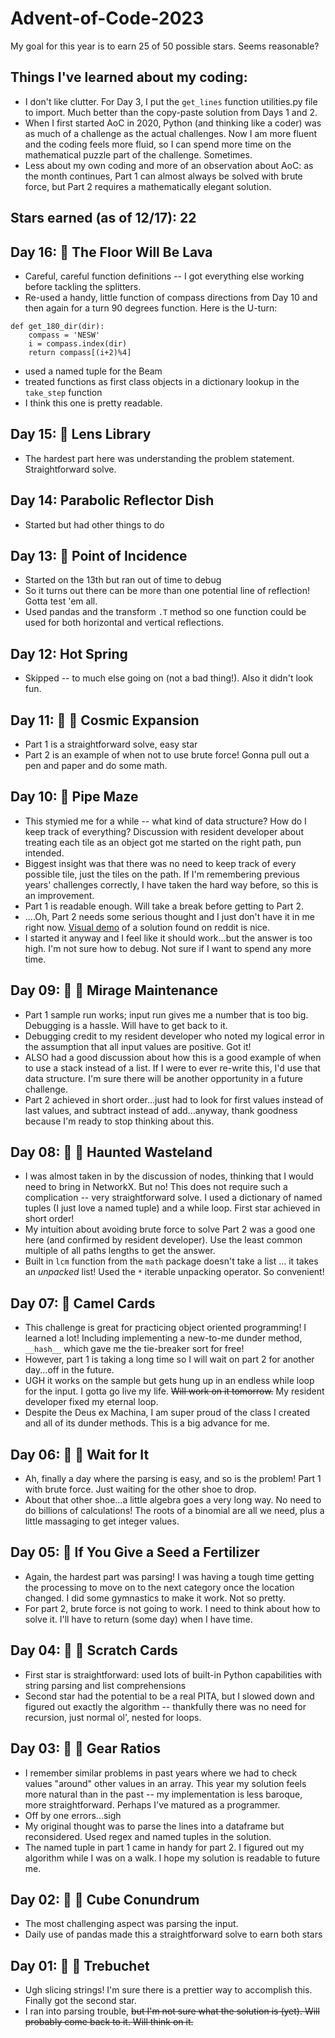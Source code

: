 # Advent-of-Code-2023

My goal for this year is to earn 25 of 50 possible stars. Seems reasonable? 

## Things I've learned about my coding:
* I don't like clutter. For Day 3, I put the `get_lines` function utilities.py file to import. Much better than the copy-paste solution from Days 1 and 2.
* When I first started AoC in 2020, Python (and thinking like a coder) was as much of a challenge as the actual challenges. Now I am more fluent and the coding feels more fluid, so I can spend more time on the mathematical puzzle part of the challenge. Sometimes.
* Less about my own coding and more of an observation about AoC: as the month continues, Part 1 can almost always be solved with brute force, but Part 2 requires a mathematically elegant solution.

## Stars earned (as of 12/17): 22

## Day 16: 🌟 The Floor Will Be Lava
* Careful, careful function definitions -- I got everything else working before tackling the splitters.
* Re-used a handy, little function of compass directions from Day 10 and then again for a turn 90 degrees function. Here is the U-turn:
```
def get_180_dir(dir):
    compass = 'NESW'
    i = compass.index(dir)
    return compass[(i+2)%4]
```
* used a named tuple for the Beam
* treated functions as first class objects in a dictionary lookup in the `take_step` function
* I think this one is pretty readable.
  
## Day 15: 🌟 Lens Library
* The hardest part here was understanding the problem statement. Straightforward solve.

## Day 14: Parabolic Reflector Dish
* Started but had other things to do

## Day 13: 🌟 Point of Incidence
* Started on the 13th but ran out of time to debug
* So it turns out there can be more than one potential line of reflection! Gotta test 'em all.
* Used pandas and the transform `.T` method so one function could be used for both horizontal and vertical reflections.

## Day 12: Hot Spring
* Skipped -- to much else going on (not a bad thing!). Also it didn't look fun.

## Day 11: 🌟 🌟 Cosmic Expansion
* Part 1 is a straightforward solve, easy star
* Part 2 is an example of when not to use brute force! Gonna pull out a pen and paper and do some math.

## Day 10: 🌟 Pipe Maze
* This stymied me for a while -- what kind of data structure? How do I keep track of everything? Discussion with resident developer about treating each tile as an object got me started on the right path, pun intended.
* Biggest insight was that there was no need to keep track of every possible tile, just the tiles on the path. If I'm remembering previous years' challenges correctly, I have taken the hard way before, so this is an improvement.
* Part 1 is readable enough. Will take a break before getting to Part 2.
* ....Oh, Part 2 needs some serious thought and I just don't have it in me right now. [Visual demo](https://imgur.com/a/ukstWKO) of a solution found on reddit is nice.
* I started it anyway and I feel like it should work...but the answer is too high. I'm not sure how to debug. Not sure if I want to spend any more time.

## Day 09: 🌟 🌟 Mirage Maintenance
* Part 1 sample run works; input run gives me a number that is too big. Debugging is a hassle. Will have to get back to it.
* Debugging credit to my resident developer who noted my logical error in the assumption that all input values are positive. Got it!
* ALSO had a good discussion about how this is a good example of when to use a stack instead of a list. If I were to ever re-write this, I'd use that data structure. I'm sure there will be another opportunity in a future challenge.
* Part 2 achieved in short order...just had to look for first values instead of last values, and subtract instead of add...anyway, thank goodness because I'm ready to stop thinking about this.

## Day 08: 🌟 🌟 Haunted Wasteland
* I was almost taken in by the discussion of nodes, thinking that I would need to bring in NetworkX. But no! This does not require such a complication -- very straightforward solve. I used a dictionary of named tuples (I just love a named tuple) and a while loop. First star achieved in short order!
* My intuition about avoiding brute force to solve Part 2 was a good one here (and confirmed by resident developer). Use the least common multiple of all paths lengths to get the answer. 
* Built in `lcm` function from the `math` package doesn't take a list ... it takes an *unpacked* list! Used the `*` iterable unpacking operator. So convenient!

## Day 07: 🌟 Camel Cards
* This challenge is great for practicing object oriented programming! I learned a lot! Including implementing a new-to-me dunder method, `__hash__` which gave me the tie-breaker sort for free!
* However, part 1 is taking a long time so I will wait on part 2 for another day...off in the future.
* UGH it works on the sample but gets hung up in an endless while loop for the input. I gotta go live my life. ~~Will work on it tomorrow.~~ My resident developer fixed my eternal loop. 
* Despite the Deus ex Machina, I am super proud of the class I created and all of its dunder methods. This is a big advance for me.

## Day 06: 🌟 🌟 Wait for It
* Ah, finally a day where the parsing is easy, and so is the problem! Part 1 with brute force. Just waiting for the other shoe to drop.
* About that other shoe...a little algebra goes a very long way. No need to do billions of calculations! The roots of a binomial are all we need, plus a little massaging to get integer values.

## Day 05: 🌟 If You Give a Seed a Fertilizer
* Again, the hardest part was parsing! I was having a tough time getting the processing to move on to the next category once the location changed. I did some gymnastics to make it work. Not so pretty.
* For part 2, brute force is not going to work. I need to think about how to solve it. I'll have to return (some day) when I have time.

## Day 04: 🌟 🌟 Scratch Cards
* First star is straightforward: used lots of built-in Python capabilities with string parsing and list comprehensions
* Second star had the potential to be a real PITA, but I slowed down and figured out exactly the algorithm -- thankfully there was no need for recursion, just normal ol', nested for loops.

## Day 03: 🌟 🌟 Gear Ratios
* I remember similar problems in past years where we had to check values "around" other values in an array. This year my solution feels more natural than in the past -- my implementation is less baroque, more straightforward. Perhaps I've matured as a programmer.
* Off by one errors...sigh
* My original thought was to parse the lines into a dataframe but reconsidered. Used regex and named tuples in the solution.
* The named tuple in part 1 came in handy for part 2. I figured out my algorithm while I was on a walk. I hope my solution is readable to future me.

## Day 02: 🌟 🌟 Cube Conundrum

* The most challenging aspect was parsing the input.
* Daily use of pandas made this a straightforward solve to earn both stars

## Day 01: 🌟 🌟 Trebuchet

* Ugh slicing strings! I'm sure there is a prettier way to accomplish this. Finally got the second star. 
* I ran into parsing trouble, ~~but I'm not sure what the solution is (yet). Will probably come back to it. Will think on it.~~


